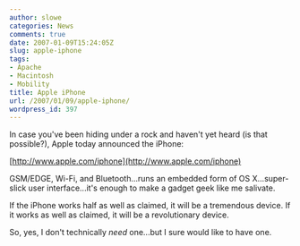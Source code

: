 ```yaml
---
author: slowe
categories: News
comments: true
date: 2007-01-09T15:24:05Z
slug: apple-iphone
tags:
- Apache
- Macintosh
- Mobility
title: Apple iPhone
url: /2007/01/09/apple-iphone/
wordpress_id: 397
---
```


In case you've been hiding under a rock and haven't yet heard (is that possible?), Apple today announced the iPhone:

[http://www.apple.com/iphone](http://www.apple.com/iphone)

GSM/EDGE, Wi-Fi, and Bluetooth...runs an embedded form of OS X...super-slick user interface...it's enough to make a gadget geek like me salivate.

If the iPhone works half as well as claimed, it will be a tremendous device. If it works as well as claimed, it will be a revolutionary device.

So, yes, I don't technically _need_ one...but I sure would like to have one.
